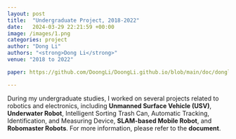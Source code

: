 ```yaml
---
layout: post
title:  "Undergraduate Project, 2018-2022"
date:   2024-03-29 22:21:59 +00:00
image: /images/1.png
categories: project
author: "Dong Li"
authors: "<strong>Dong Li</strong>"
venue: "2018 to 2022"

paper: https://github.com/DoongLi/DoongLi.github.io/blob/main/doc/dongli-project.pdf

---
```



During my undergraduate studies, I worked on several projects related to robotics and electronics, including <strong>Unmanned Surface Vehicle (USV)</strong>, <strong>Underwater Robot</strong>, Intelligent Sorting Trash Can, Automatic Tracking, Identification, and Measuring Device, <strong>SLAM-based Mobile Robot</strong>, and <strong>Robomaster Robots</strong>. For more information, please refer to the <strong>document</strong>.
